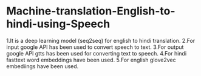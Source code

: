 # Machine-translation-English-to-hindi-using-Speech
1.It is a deep learning model (seq2seq) for english to hindi translation.
2.For input google API has been used to convert speech to text.
3.For output google API gtts has been used for converting text to speech.
4.For hindi fasttext word embeddings have been used.
5.For english glove2vec embediings have been used.


